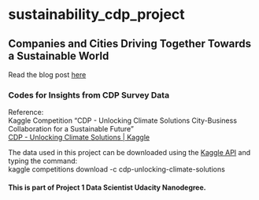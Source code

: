 # sustainability_cdp_project

## Companies and Cities Driving Together Towards a Sustainable World
Read the blog post [here](https://reol.medium.com/how-companies-and-cities-can-work-together-towards-a-sustainable-future-5719f4ef365)

### Codes for Insights from CDP Survey Data
Reference:  
Kaggle Competition “CDP - Unlocking Climate Solutions City-Business Collaboration for a Sustainable Future”  
[CDP - Unlocking Climate Solutions | Kaggle](https://www.kaggle.com/c/cdp-unlocking-climate-solutions/overview)  

The data used in this project can be downloaded using the [Kaggle API](https://github.com/Kaggle/kaggle-api) and typing the command:  
kaggle competitions download -c cdp-unlocking-climate-solutions  

####  This is part of Project 1 Data Scientist Udacity Nanodegree. 


